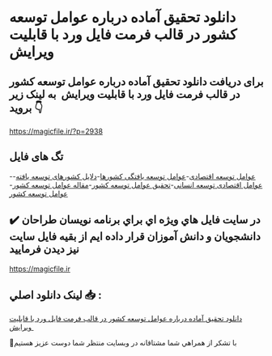 # دانلود تحقیق آماده درباره عوامل توسعه کشور در قالب فرمت فایل ورد با قابلیت ویرایش 

## برای دریافت دانلود تحقیق آماده درباره عوامل توسعه کشور در قالب فرمت فایل ورد با قابلیت ویرایش  به لینک زیر بروید 👇

https://magicfile.ir/?p=2938

## تگ های فایل

-[عوامل توسعه اقتصادی](https://magicfile.ir/product/%d8%aa%d8%ad%d9%82%d9%8a%d9%82-%d8%a2%d9%85%d8%a7%d8%af%d9%87-%d8%af%d8%b1%d8%a8%d8%a7%d8%b1%d9%87-%d8%b9%d9%88%d8%a7%d9%85%d9%84-%d8%aa%d9%88%d8%b3%d8%b9%d9%87-%da%a9%d8%b4%d9%88%d8%b1-%d8%af%d8%b1-%d9%81%d8%a7%d9%8a%d9%84-%d9%88%d8%b1%d8%af/)-[عوامل توسعه یافتگی کشورها](https://magicfile.ir/product/%d8%aa%d8%ad%d9%82%d9%8a%d9%82-%d8%a2%d9%85%d8%a7%d8%af%d9%87-%d8%af%d8%b1%d8%a8%d8%a7%d8%b1%d9%87-%d8%b9%d9%88%d8%a7%d9%85%d9%84-%d8%aa%d9%88%d8%b3%d8%b9%d9%87-%da%a9%d8%b4%d9%88%d8%b1-%d8%af%d8%b1-%d9%81%d8%a7%d9%8a%d9%84-%d9%88%d8%b1%d8%af/)-[دلایل کشورهای توسعه یافته](https://magicfile.ir/product/%d8%aa%d8%ad%d9%82%d9%8a%d9%82-%d8%a2%d9%85%d8%a7%d8%af%d9%87-%d8%af%d8%b1%d8%a8%d8%a7%d8%b1%d9%87-%d8%b9%d9%88%d8%a7%d9%85%d9%84-%d8%aa%d9%88%d8%b3%d8%b9%d9%87-%da%a9%d8%b4%d9%88%d8%b1-%d8%af%d8%b1-%d9%81%d8%a7%d9%8a%d9%84-%d9%88%d8%b1%d8%af/)-[عوامل اقتصادی توسعه انسانی](https://magicfile.ir/product/%d8%aa%d8%ad%d9%82%d9%8a%d9%82-%d8%a2%d9%85%d8%a7%d8%af%d9%87-%d8%af%d8%b1%d8%a8%d8%a7%d8%b1%d9%87-%d8%b9%d9%88%d8%a7%d9%85%d9%84-%d8%aa%d9%88%d8%b3%d8%b9%d9%87-%da%a9%d8%b4%d9%88%d8%b1-%d8%af%d8%b1-%d9%81%d8%a7%d9%8a%d9%84-%d9%88%d8%b1%d8%af/)-[تحقیق عوامل توسعه کشور](https://magicfile.ir/product/%d8%aa%d8%ad%d9%82%d9%8a%d9%82-%d8%a2%d9%85%d8%a7%d8%af%d9%87-%d8%af%d8%b1%d8%a8%d8%a7%d8%b1%d9%87-%d8%b9%d9%88%d8%a7%d9%85%d9%84-%d8%aa%d9%88%d8%b3%d8%b9%d9%87-%da%a9%d8%b4%d9%88%d8%b1-%d8%af%d8%b1-%d9%81%d8%a7%d9%8a%d9%84-%d9%88%d8%b1%d8%af/)-[مقاله عوامل توسعه کشور](https://magicfile.ir/product/%d8%aa%d8%ad%d9%82%d9%8a%d9%82-%d8%a2%d9%85%d8%a7%d8%af%d9%87-%d8%af%d8%b1%d8%a8%d8%a7%d8%b1%d9%87-%d8%b9%d9%88%d8%a7%d9%85%d9%84-%d8%aa%d9%88%d8%b3%d8%b9%d9%87-%da%a9%d8%b4%d9%88%d8%b1-%d8%af%d8%b1-%d9%81%d8%a7%d9%8a%d9%84-%d9%88%d8%b1%d8%af/)-[عوامل توسعه کشور](https://magicfile.ir/product/%d8%aa%d8%ad%d9%82%d9%8a%d9%82-%d8%a2%d9%85%d8%a7%d8%af%d9%87-%d8%af%d8%b1%d8%a8%d8%a7%d8%b1%d9%87-%d8%b9%d9%88%d8%a7%d9%85%d9%84-%d8%aa%d9%88%d8%b3%d8%b9%d9%87-%da%a9%d8%b4%d9%88%d8%b1-%d8%af%d8%b1-%d9%81%d8%a7%d9%8a%d9%84-%d9%88%d8%b1%d8%af/)

## ✔️ در سايت فايل هاي ويژه اي براي برنامه نويسان طراحان دانشجويان و دانش آموزان قرار داده ايم از بقيه فايل سايت نيز ديدن فرماييد

https://magicfile.ir


## لينک دانلود اصلي 📥 :

[دانلود تحقیق آماده درباره عوامل توسعه کشور در قالب فرمت فایل ورد با قابلیت ویرایش ](https://magicfile.ir/product/%d8%aa%d8%ad%d9%82%d9%8a%d9%82-%d8%a2%d9%85%d8%a7%d8%af%d9%87-%d8%af%d8%b1%d8%a8%d8%a7%d8%b1%d9%87-%d8%b9%d9%88%d8%a7%d9%85%d9%84-%d8%aa%d9%88%d8%b3%d8%b9%d9%87-%da%a9%d8%b4%d9%88%d8%b1-%d8%af%d8%b1-%d9%81%d8%a7%d9%8a%d9%84-%d9%88%d8%b1%d8%af/) 


🙏با تشکر از همراهي شما مشتاقانه در وبسایت منتظر شما دوست عزیز هستیم

